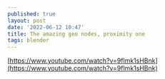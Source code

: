 ```yaml
---
published: true
layout: post
date: '2022-06-12 10:47'
title: The amazing geo nodes, proximity one
tags: blender 
---
```

[https://www.youtube.com/watch?v=9flmk1sHBnk](https://www.youtube.com/watch?v=9flmk1sHBnk)  

